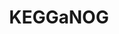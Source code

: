 ---
title: "KEGGaNOG"
excerpt: "<b>About:</b> Tool for generating KEGG heatmaps from eggNOG-mapper annotations<br/><b>Status:</b> Released<br/>![Pepy Total Downloads](https://img.shields.io/pepy/dt/kegganog?style=flat&logoColor=white&label=Downloads&color=blue) ![PyPI - Version](https://img.shields.io/pypi/v/kegganog?link=https%3A%2F%2Fpypi.org%2Fproject%2Fkegganog%2F) ![GitHub Repo stars](https://img.shields.io/github/stars/iliapopov17/kegganog?link=https%3A%2F%2Fgithub.com%2Filiapopov17%2FKEGGaNOG%2Fstargazers)
<br/><img src='/images/tools/kegganog.png' width='500px'>"
collection: tools
external_url: https://github.com/iliapopov17/KEGGaNOG
---